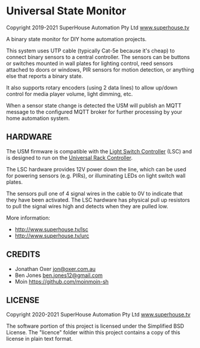 Universal State Monitor
=======================

Copyright 2019-2021 SuperHouse Automation Pty Ltd  www.superhouse.tv

A binary state monitor for DIY home automation projects.

This system uses UTP cable (typically Cat-5e because it's cheap) to
connect binary sensors to a central controller. The sensors can be 
buttons or switches mounted in wall plates for lighting control, reed 
sensors attached to doors or windows, PIR sensors for motion 
detection, or anything else that reports a binary state.

It also supports rotary encoders (using 2 data lines) to allow up/down
control for media player volume, light dimming, etc.

When a sensor state change is detected the USM will publish an MQTT 
message to the configured MQTT broker for further processing by your
home automation system.


HARDWARE
--------
The USM firmware is compatible with the [Light Switch Controller](https://github.com/SuperHouse/LSC) (LSC) 
and is designed to run on the [Universal Rack Controller](https://github.com/SuperHouse/URC).

The LSC hardware provides 12V power down the line, which can be used
for powering sensors (e.g. PIRs), or illuminating LEDs on light switch
wall plates.

The sensors pull one of 4 signal wires in the cable to 0V to indicate
that they have been activated. The LSC hardware has physical pull up 
resistors to pull the signal wires high and detects when they are pulled low.

More information:

 * http://www.superhouse.tv/lsc
 * http://www.superhouse.tv/urc


CREDITS
-------
 * Jonathan Oxer jon@oxer.com.au
 * Ben Jones <ben.jones12@gmail.com>
 * Moin <https://github.com/moinmoin-sh>


LICENSE
-------
Copyright 2020-2021 SuperHouse Automation Pty Ltd  www.superhouse.tv  

The software portion of this project is licensed under the Simplified
BSD License. The "licence" folder within this project contains a
copy of this license in plain text format.
